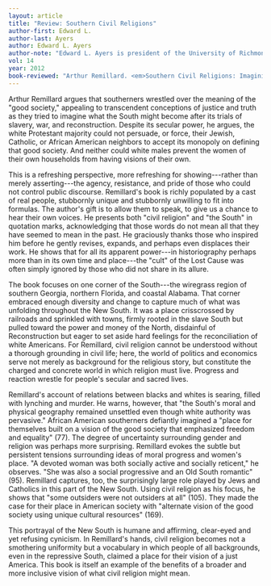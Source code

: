 ```yaml
---
layout: article
title: "Review: Southern Civil Religions"
author-first: Edward L.
author-last: Ayers
author: Edward L. Ayers
author-note: "Edward L. Ayers is president of the University of Richmond."
vol: 14
year: 2012
book-reviewed: "Arthur Remillard. <em>Southern Civil Religions: Imagining the Good Society in the Post-Reconstruction Era.</em> Athens: University of Georgia Press, 2011. 248 pp. ISBN 978-0-8203-3685-5."
---
```


Arthur Remillard argues that southerners wrestled over the meaning of
the "good society," appealing to transcendent conceptions of justice and
truth as they tried to imagine what the South might become after its
trials of slavery, war, and reconstruction. Despite its secular power,
he argues, the white Protestant majority could not persuade, or force,
their Jewish, Catholic, or African American neighbors to accept its
monopoly on defining that good society. And neither could white males
prevent the women of their own households from having visions of their
own.

This is a refreshing perspective, more refreshing for showing---rather
than merely asserting---the agency, resistance, and pride of those who
could not control public discourse. Remillard's book is richly populated
by a cast of real people, stubbornly unique and stubbornly unwilling to
fit into formulas. The author's gift is to allow them to speak, to give
us a chance to hear their own voices. He presents both "civil religion"
and "the South" in quotation marks, acknowledging that those words do
not mean all that they have seemed to mean in the past. He graciously
thanks those who inspired him before he gently revises, expands, and
perhaps even displaces their work. He shows that for all its apparent
power---in historiography perhaps more than in its own time and
place---the "cult" of the Lost Cause was often simply ignored by those
who did not share in its allure.

The book focuses on one corner of the South---the wiregrass region of
southern Georgia, northern Florida, and coastal Alabama. That corner
embraced enough diversity and change to capture much of what was
unfolding throughout the New South. It was a place crisscrossed by
railroads and sprinkled with towns, firmly rooted in the slave South but
pulled toward the power and money of the North, disdainful of
Reconstruction but eager to set aside hard feelings for the
reconciliation of white Americans. For Remillard, civil religion cannot
be understood without a thorough grounding in civil life; here, the
world of politics and economics serve not merely as background for the
religious story, but constitute the charged and concrete world in which
religion must live. Progress and reaction wrestle for people's secular
and sacred lives.

Remillard's account of relations between blacks and whites is searing,
filled with lynching and murder. He warns, however, that "the South's
moral and physical geography remained unsettled even though white
authority was pervasive." African American southerners defiantly
imagined a "place for themselves built on a vision of the good society
that emphasized freedom and equality" (77). The degree of uncertainty
surrounding gender and religion was perhaps more surprising. Remillard
evokes the subtle but persistent tensions surrounding ideas of moral
progress and women's place. "A devoted woman was both socially active
and socially reticent," he observes. "She was also a social progressive
and an Old South romantic" (95). Remillard captures, too, the
surprisingly large role played by Jews and Catholics in this part of the
New South. Using civil religion as his focus, he shows that "some
outsiders were not outsiders at all" (105). They made the case for their
place in American society with "alternate vision of the good society
using unique cultural resources" (169).

This portrayal of the New South is humane and affirming, clear-eyed and
yet refusing cynicism. In Remillard's hands, civil religion becomes not
a smothering uniformity but a vocabulary in which people of all
backgrounds, even in the repressive South, claimed a place for their
vision of a just America. This book is itself an example of the benefits
of a broader and more inclusive vision of what civil religion might
mean.
